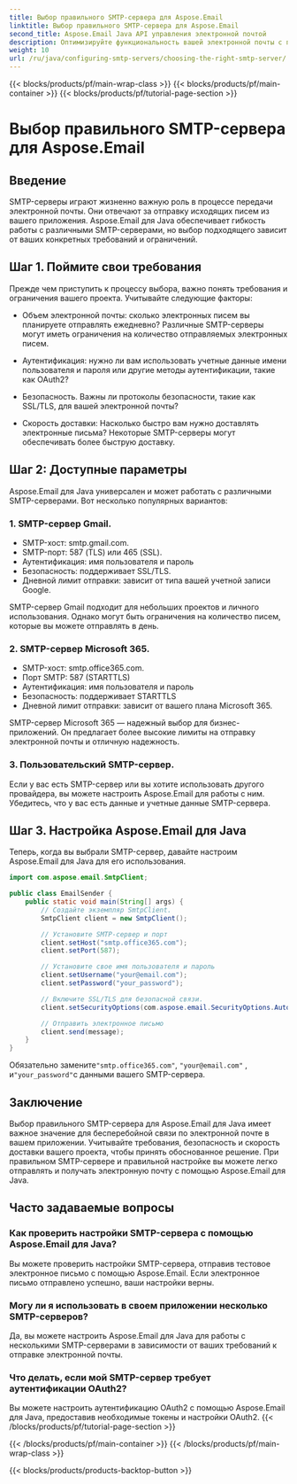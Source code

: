 ```yaml
---
title: Выбор правильного SMTP-сервера для Aspose.Email
linktitle: Выбор правильного SMTP-сервера для Aspose.Email
second_title: Aspose.Email Java API управления электронной почтой
description: Оптимизируйте функциональность вашей электронной почты с помощью Aspose.Email для Java. Узнайте, как выбрать правильный SMTP-сервер и легко отправлять электронную почту.
weight: 10
url: /ru/java/configuring-smtp-servers/choosing-the-right-smtp-server/
---
```


{{< blocks/products/pf/main-wrap-class >}}
{{< blocks/products/pf/main-container >}}
{{< blocks/products/pf/tutorial-page-section >}}

# Выбор правильного SMTP-сервера для Aspose.Email


## Введение

SMTP-серверы играют жизненно важную роль в процессе передачи электронной почты. Они отвечают за отправку исходящих писем из вашего приложения. Aspose.Email для Java обеспечивает гибкость работы с различными SMTP-серверами, но выбор подходящего зависит от ваших конкретных требований и ограничений.

## Шаг 1. Поймите свои требования

Прежде чем приступить к процессу выбора, важно понять требования и ограничения вашего проекта. Учитывайте следующие факторы:

- Объем электронной почты: сколько электронных писем вы планируете отправлять ежедневно? Различные SMTP-серверы могут иметь ограничения на количество отправляемых электронных писем.

- Аутентификация: нужно ли вам использовать учетные данные имени пользователя и пароля или другие методы аутентификации, такие как OAuth2?

- Безопасность. Важны ли протоколы безопасности, такие как SSL/TLS, для вашей электронной почты?

- Скорость доставки: Насколько быстро вам нужно доставлять электронные письма? Некоторые SMTP-серверы могут обеспечивать более быструю доставку.

## Шаг 2: Доступные параметры

Aspose.Email для Java универсален и может работать с различными SMTP-серверами. Вот несколько популярных вариантов:

### 1. SMTP-сервер Gmail.

- SMTP-хост: smtp.gmail.com.
- SMTP-порт: 587 (TLS) или 465 (SSL).
- Аутентификация: имя пользователя и пароль
- Безопасность: поддерживает SSL/TLS.
- Дневной лимит отправки: зависит от типа вашей учетной записи Google.

SMTP-сервер Gmail подходит для небольших проектов и личного использования. Однако могут быть ограничения на количество писем, которые вы можете отправлять в день.

### 2. SMTP-сервер Microsoft 365.

- SMTP-хост: smtp.office365.com.
- Порт SMTP: 587 (STARTTLS)
- Аутентификация: имя пользователя и пароль
- Безопасность: поддерживает STARTTLS
- Дневной лимит отправки: зависит от вашего плана Microsoft 365.

SMTP-сервер Microsoft 365 — надежный выбор для бизнес-приложений. Он предлагает более высокие лимиты на отправку электронной почты и отличную надежность.

### 3. Пользовательский SMTP-сервер.

Если у вас есть SMTP-сервер или вы хотите использовать другого провайдера, вы можете настроить Aspose.Email для работы с ним. Убедитесь, что у вас есть данные и учетные данные SMTP-сервера.

## Шаг 3. Настройка Aspose.Email для Java

Теперь, когда вы выбрали SMTP-сервер, давайте настроим Aspose.Email для Java для его использования.

```java
import com.aspose.email.SmtpClient;

public class EmailSender {
    public static void main(String[] args) {
        // Создайте экземпляр SmtpClient.
        SmtpClient client = new SmtpClient();

        // Установите SMTP-сервер и порт
        client.setHost("smtp.office365.com");
        client.setPort(587);

        // Установите свое имя пользователя и пароль
        client.setUsername("your@email.com");
        client.setPassword("your_password");

        // Включите SSL/TLS для безопасной связи.
        client.setSecurityOptions(com.aspose.email.SecurityOptions.Auto);

        // Отправить электронное письмо
        client.send(message);
    }
}
```

 Обязательно замените`"smtp.office365.com"`, `"your@email.com"` , и`"your_password"`с данными вашего SMTP-сервера.

## Заключение

Выбор правильного SMTP-сервера для Aspose.Email для Java имеет важное значение для бесперебойной связи по электронной почте в вашем приложении. Учитывайте требования, безопасность и скорость доставки вашего проекта, чтобы принять обоснованное решение. При правильном SMTP-сервере и правильной настройке вы можете легко отправлять и получать электронную почту с помощью Aspose.Email для Java.

## Часто задаваемые вопросы

### Как проверить настройки SMTP-сервера с помощью Aspose.Email для Java?

Вы можете проверить настройки SMTP-сервера, отправив тестовое электронное письмо с помощью Aspose.Email. Если электронное письмо отправлено успешно, ваши настройки верны.

### Могу ли я использовать в своем приложении несколько SMTP-серверов?

Да, вы можете настроить Aspose.Email для Java для работы с несколькими SMTP-серверами в зависимости от ваших требований к отправке электронной почты.

### Что делать, если мой SMTP-сервер требует аутентификации OAuth2?

Вы можете настроить аутентификацию OAuth2 с помощью Aspose.Email для Java, предоставив необходимые токены и настройки OAuth2.
{{< /blocks/products/pf/tutorial-page-section >}}

{{< /blocks/products/pf/main-container >}}
{{< /blocks/products/pf/main-wrap-class >}}

{{< blocks/products/products-backtop-button >}}
